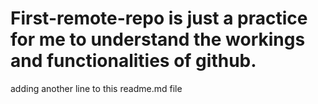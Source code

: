 # First-remote-repo is just a practice for me to understand the workings and functionalities of github.
adding another line to this readme.md file 
